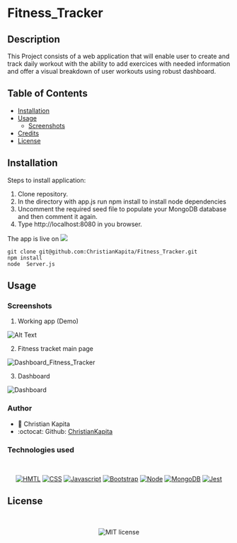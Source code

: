 # Fitness_Tracker
## Description

This Project consists of a web application that will enable user to create and track daily workout with the ability to add exercices with needed information and offer a visual breakdown of user workouts using robust dashboard.

## Table of Contents

* [Installation](#installation)
* [Usage](#usage)
    * [Screenshots](#screenshots)
* [Credits](#credits)
* [License](#license)

## Installation

Steps to install application:
1. Clone repository.
2. In the directory with app.js run npm install to install node dependencies
3. Uncomment the required seed file to populate your MongoDB database and then comment it again.
4. Type http://localhost:8080 in you browser.

The app is live on <a href="https://fathomless-brushlands-57548.herokuapp.com/"><img src="https://img.shields.io/badge/Heroku-430098?style=for-the-badge&logo=heroku&logoColor=white"/></a>

```
git clone git@github.com:ChristianKapita/Fitness_Tracker.git
npm install
node  Server.js

```

## Usage
### Screenshots

1. Working app (Demo)

![Alt Text](https://media.giphy.com/media/CTlx7TJMH7ATiihpMG/giphy.gif)

2. Fitness tracket main page

![Dashboard_Fitness_Tracker](https://user-images.githubusercontent.com/73804862/112742105-6c7e2600-8f59-11eb-8711-237b000349e2.PNG)

3. Dashboard

![Dashboard](https://user-images.githubusercontent.com/73804862/112742163-f6c68a00-8f59-11eb-9411-2e9de54e3778.PNG)

### Author

- 💼 Christian Kapita
- :octocat: Github: [ChristianKapita](https://github.com/ChristianKapita)


### Technologies used

</br>
<p align="center">
    <a href="https://developer.mozilla.org/en-US/docs/Web/HTML"><img src="https://img.shields.io/badge/-HTML-orange?style=for-the-badge"  alt="HMTL" /></a>
    <a href="https://developer.mozilla.org/en-US/docs/Web/CSS"><img src="https://img.shields.io/badge/-CSS-blue?style=for-the-badge" alt="CSS" /></a>
    <a href="https://www.javascript.com/"><img src="https://img.shields.io/badge/-Javascript-yellow?style=for-the-badge" alt="Javascript" /></a>
    <a href="https://getbootstrap.com/"><img src="https://img.shields.io/badge/-Bootstrap-blueviolet?style=for-the-badge" alt="Bootstrap" /></a>
    <a href="https://nodejs.org/en/"><img src="https://img.shields.io/badge/-Node-orange?style=for-the-badge" alt="Node" /></a>
    <a href="https://www.npmjs.com/package/inquirer"><img src="https://img.shields.io/badge/-MongoDB-green?style=for-the-badge" alt="MongoDB" /></a>
    <a href="https://www.npmjs.com/package/jest"><img src="https://img.shields.io/badge/-Express.js-blue?style=for-the-badge" alt="Jest" /></a>
</p>

## License

</br>
<p align="center">
    <img align="center" src="https://img.shields.io/github/license/kqarlos/team-profile-generator?style=for-the-badge" alt="MIT license" />
</p>
